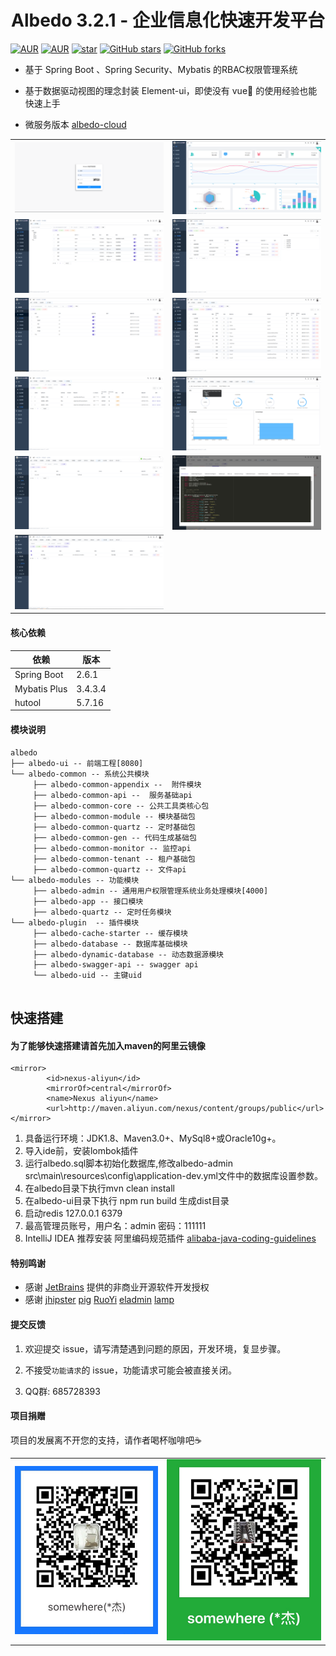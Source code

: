 <h1 style="text-align: center">Albedo 3.2.1 - 企业信息化快速开发平台</h1>
 <p align="center">
 
 [![AUR](https://img.shields.io/badge/license-Apache%20License%202.0-blue.svg)](https://github.com/somowhere/albedo/blob/master/LICENSE)
 [![AUR](https://img.shields.io/badge/Spring%20Boot-2.5.6-blue.svg)](https://spring.io/projects/spring-boot#overview)
 [![star](https://gitee.com/somowhere/albedo/badge/star.svg?theme=white)](https://gitee.com/somowhere/albedo)
 [![GitHub stars](https://img.shields.io/github/stars/somowhere/albedo.svg?style=social&label=Stars)](https://github.com/somowhere/albedo)
 [![GitHub forks](https://img.shields.io/github/forks/somowhere/albedo.svg?style=social&label=Fork)](https://github.com/somowhere/albedo)
 
 </p> 
 
- 基于 Spring Boot 、Spring Security、Mybatis 的RBAC权限管理系统  

- 基于数据驱动视图的理念封装 Element-ui，即使没有 vue 的使用经验也能快速上手 
 
- 微服务版本 <a href="https://github.com/somowhere/albedo-cloud">albedo-cloud</a>   

<table>
    <tr>
        <td><img src="https://raw.githubusercontent.com/somowhere/albedo-source/master/albedo/1.png"/></td>
        <td><img src="https://raw.githubusercontent.com/somowhere/albedo-source/master/albedo/2.png"/></td>
    </tr>
    <tr>
        <td><img src="https://raw.githubusercontent.com/somowhere/albedo-source/master/albedo/3.png"/></td>
        <td><img src="https://raw.githubusercontent.com/somowhere/albedo-source/master/albedo/4.png"/></td>
    </tr>
    <tr>
        <td><img src="https://raw.githubusercontent.com/somowhere/albedo-source/master/albedo/5.png"/></td>
        <td><img src="https://raw.githubusercontent.com/somowhere/albedo-source/master/albedo/6.png"/></td>
    </tr>
    <tr>
        <td><img src="https://raw.githubusercontent.com/somowhere/albedo-source/master/albedo/7.png"/></td>
        <td><img src="https://raw.githubusercontent.com/somowhere/albedo-source/master/albedo/8.png"/></td>
    </tr>
    <tr>
        <td><img src="https://raw.githubusercontent.com/somowhere/albedo-source/master/albedo/9.png"/></td>
        <td><img src="https://raw.githubusercontent.com/somowhere/albedo-source/master/albedo/10.png"/></td>
    </tr>
    <tr>
        <td><img src="https://raw.githubusercontent.com/somowhere/albedo-source/master/albedo/11.png"/></td>
        <td></td>
    </tr>
</table>
   
 

#### 核心依赖 


依赖 | 版本
---|---
Spring Boot |  2.6.1 
Mybatis Plus | 3.4.3.4
hutool | 5.7.16
   


#### 模块说明
```
albedo
├── albedo-ui -- 前端工程[8080]
└── albedo-common -- 系统公共模块 
     ├── albedo-common-appendix --  附件模块
     ├── albedo-common-api --  服务基础api
     ├── albedo-common-core -- 公共工具类核心包
     ├── albedo-common-module -- 模块基础包
     ├── albedo-common-quartz -- 定时基础包
     ├── albedo-common-gen -- 代码生成基础包
     ├── albedo-common-monitor -- 监控api
     ├── albedo-common-tenant -- 租户基础包
     ├── albedo-common-quartz -- 文件api
└── albedo-modules -- 功能模块
     ├── albedo-admin -- 通用用户权限管理系统业务处理模块[4000]
     ├── albedo-app -- 接口模块
     ├── albedo-quartz -- 定时任务模块
└── albedo-plugin  -- 插件模块 
     ├── albedo-cache-starter -- 缓存模块
     ├── albedo-database -- 数据库基础模块
     ├── albedo-dynamic-database -- 动态数据源模块
     ├── albedo-swagger-api -- swagger api
     └── albedo-uid -- 主键uid
	 
```

## 快速搭建

#### 为了能够快速搭建请首先加入maven的阿里云镜像
```
<mirror>
        <id>nexus-aliyun</id>
        <mirrorOf>central</mirrorOf>
        <name>Nexus aliyun</name>
        <url>http://maven.aliyun.com/nexus/content/groups/public</url>
</mirror>
```

1. 具备运行环境：JDK1.8、Maven3.0+、MySql8+或Oracle10g+。
2. 导入ide前，安装lombok插件
3. 运行albedo.sql脚本初始化数据库,修改albedo-admin src\main\resources\config\application-dev.yml文件中的数据库设置参数。
4. 在albedo目录下执行mvn clean install 
5. 在albedo-ui目录下执行 npm run build 生成dist目录
6. 启动redis 127.0.0.1 6379 
7. 最高管理员账号，用户名：admin 密码：111111 
8. IntelliJ IDEA 推荐安装 阿里编码规范插件  [alibaba-java-coding-guidelines](https://plugins.jetbrains.com/plugin/10046-alibaba-java-coding-guidelines)

#### 特别鸣谢

- 感谢 [JetBrains](https://www.jetbrains.com/) 提供的非商业开源软件开发授权
- 感谢
  [jhipster](https://www.jhipster.tech/)  [pig](https://gitee.com/log4j/pig)  [RuoYi](https://gitee.com/y_project/RuoYi)  [eladmin](https://github.com/elunez/eladmin) [lamp](https://github.com/somewhere/lamp-boot)
  

#### 提交反馈

1. 欢迎提交 issue，请写清楚遇到问题的原因，开发环境，复显步骤。

2. 不接受`功能请求`的 issue，功能请求可能会被直接关闭。  

3. QQ群: 685728393 


#### 项目捐赠

项目的发展离不开您的支持，请作者喝杯咖啡吧☕  

<table>
    <tr>
        <td><img src="https://raw.githubusercontent.com/somowhere/albedo-source/master/albedo/alipay.png"/></td>
        <td><img src="https://raw.githubusercontent.com/somowhere/albedo-source/master/albedo/wxpay.png"/></td>
    </tr>
</table>
 
